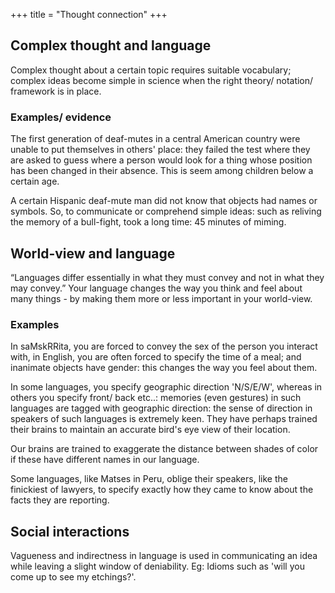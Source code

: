 +++
title = "Thought connection"
+++

## Complex thought and language
Complex thought about a certain topic requires suitable vocabulary; complex ideas become simple in science when the right theory/ notation/ framework is in place.

### Examples/ evidence
The first generation of deaf-mutes in a central American country were unable to put themselves in others' place: they failed the test where they are asked to guess where a person would look for a thing whose position has been changed in their absence. This is seem among children below a certain age.

A certain Hispanic deaf-mute man did not know that objects had names or symbols. So, to communicate or comprehend simple ideas: such as reliving the memory of a bull-fight, took a long time: 45 minutes of miming.

## World-view and language
“Languages differ essentially in what they must convey and not in what they may convey.” Your language changes the way you think and feel about many things - by making them more or less important in your world-view.

### Examples
In saMskRRita, you are forced to convey the sex of the person you interact with, in English, you are often forced to specify the time of a meal; and inanimate objects have gender: this changes the way you feel about them.

In some languages, you specify geographic direction 'N/S/E/W', whereas in others you specify front/ back etc..: memories (even gestures) in such languages are tagged with geographic direction: the sense of direction in speakers of such languages is extremely keen. They have perhaps trained their brains to maintain an accurate bird's eye view of their location.

Our brains are trained to exaggerate the distance between shades of color if these have different names in our language.

Some languages, like Matses in Peru, oblige their speakers, like the finickiest of lawyers, to specify exactly how they came to know about the facts they are reporting. 

## Social interactions
Vagueness and indirectness in language is used in communicating an idea while leaving a slight window of deniability. Eg: Idioms such as 'will you come up to see my etchings?'.


